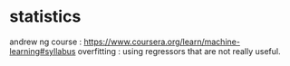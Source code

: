 # statistics

andrew ng course : https://www.coursera.org/learn/machine-learning#syllabus
overfitting : using regressors that are not really useful.
